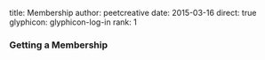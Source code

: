 title: Membership
author: peetcreative
date: 2015-03-16
direct: true
glyphicon: glyphicon-log-in
rank: 1

### Getting a Membership

